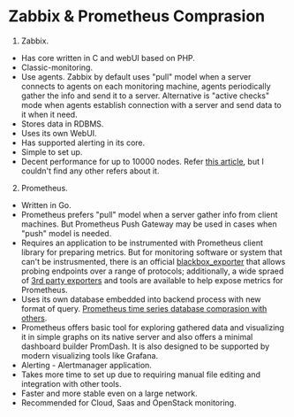 # Zabbix & Prometheus Comprasion

1. Zabbix.

- Has core written in C and  webUI based on PHP.
- Classic-monitoring.
- Use agents. Zabbix by default uses "pull" model when a server connects to
  agents on each monitoring machine, agents periodically gather the info and
  send it to a server. Alternative is "active checks" mode when agents
  establish connection with a server and send data to it when it need.
- Stores data in RDBMS.
- Uses its own WebUI.
- Has supported alerting in its core.
- Simple to set up.
- Decent performance for up to 10000 nodes. Refer [this article](http://offlinewallet.net/zabbix-vs-prometheus/),
  but I couldn't find any other refers about it.

2. Prometheus.

- Written in Go.
- Prometheus prefers "pull" model when a server gather info from client
  machines. But Prometheus Push Gateway may be used in cases when "push" model
  is needed.
- Requires an application to be instrumented with Prometheus client library
  for preparing metrics. But for monitoring software or system that can't be
  instrusmented, there is an official [blackbox\_exporter](https://github.com/prometheus/blackbox_exporter)
  that allows probing endpoints over a range of protocols; additionally, a
  wide spraed of [3rd party exporters](https://prometheus.io/docs/instrumenting/exporters/)
  and tools are available to help expose metrics for Prometheus.
- Uses its own database embedded into backend process with new format of
  query. [Prometheus time series database comprasion with others](https://prometheus.io/docs/introduction/comparison/).
- Prometheus offers basic tool for exploring gathered data and visualizing it
  in simple graphs on its native server and also offers a minimal dashboard
  builder PromDash. It is also designed to be supported by modern visualizing
  tools like Grafana.
- Alerting - Alertmanager application.
- Takes more time to set up due to requiring manual file editing and
  integration with other tools.
- Faster and more stable even on a large network.
- Recommended for Cloud, Saas and OpenStack monitoring.
